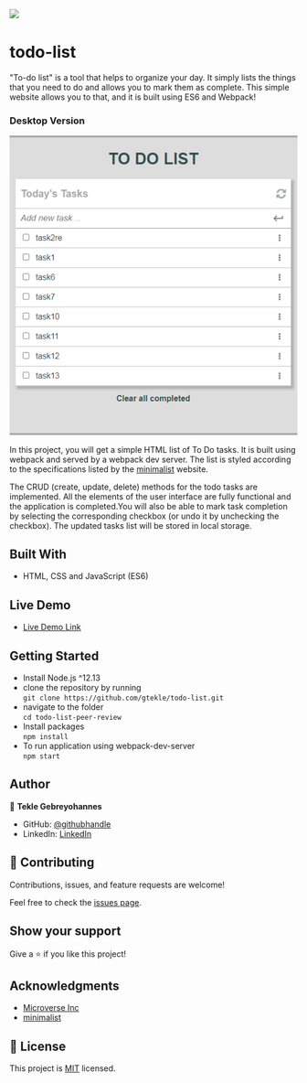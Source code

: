 
![](https://img.shields.io/badge/Microverse-blueviolet)

# todo-list
"To-do list" is a tool that helps to organize your day. It simply lists the things that you need to do and allows you to mark them as complete. This simple website allows you to that, and it is built using ES6 and Webpack!

### Desktop Version

![Desktop - Books List Page](./src/assets/img/todo-list-desktop-v-snapshot.png)

In this project, you will get a simple HTML list of To Do tasks. It is built using webpack and served by a webpack dev server. The list is styled according to the specifications listed by the [minimalist](https://web.archive.org/web/20180320194056/http://www.getminimalist.com:80/) website. 

The CRUD (create, update, delete) methods for the todo tasks are implemented. All the elements of the user interface are fully functional and the application is completed.You will also be able to mark task completion by selecting the corresponding checkbox (or undo it by unchecking the checkbox). The updated tasks list will be stored in local storage.

## Built With

- HTML, CSS and JavaScript (ES6)

## Live Demo

- [Live Demo Link](https://teks-todo-list.netlify.app)

## Getting Started
- Install Node.js ^12.13
- clone the repository by running\
    `git clone https://github.com/gtekle/todo-list.git`
- navigate to the folder\
    `cd todo-list-peer-review`
- Install packages\
    `npm install`
- To run application using webpack-dev-server\
    `npm start`

## Author

👤 **Tekle Gebreyohannes**

- GitHub: [@githubhandle](https://github.com/gtekle)
- LinkedIn: [LinkedIn](www.linkedin.com/in/tekle-gebreyohannes-kidanemariam-7605752b)

## 🤝 Contributing

Contributions, issues, and feature requests are welcome!

Feel free to check the [issues page](../../issues/).

## Show your support

Give a ⭐️ if you like this project!

## Acknowledgments

- [Microverse Inc](https://www.microverse.org/)
- [minimalist](https://web.archive.org/web/20180320194056/http://www.getminimalist.com:80/)

## 📝 License

This project is [MIT](./MIT.md) licensed.
